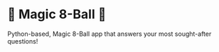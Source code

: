 # :8ball: Magic 8-Ball :8ball:

Python-based, Magic 8-Ball app that answers your most sought-after questions!
